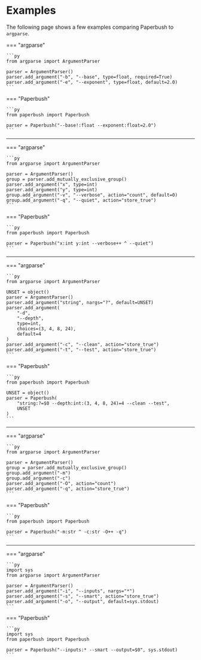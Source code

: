 # Examples

The following page shows a few examples comparing Paperbush to `argparse`.

=== "argparse"

    ```py
    from argparse import ArgumentParser

    parser = ArgumentParser()
    parser.add_argument("-b", "--base", type=float, required=True)
    parser.add_argument("-e", "--exponent", type=float, default=2.0)
    ```

=== "Paperbush"

    ```py
    from paperbush import Paperbush

    parser = Paperbush("--base!:float --exponent:float=2.0")
    ```

---

=== "argparse"

    ```py
    from argparse import ArgumentParser

    parser = ArgumentParser()
    group = parser.add_mutually_exclusive_group()
    parser.add_argument("x", type=int)
    parser.add_argument("y", type=int)
    group.add_argument("-v", "--verbose", action="count", default=0)
    group.add_argument("-q", "--quiet", action="store_true")
    ```

=== "Paperbush"

    ```py
    from paperbush import Paperbush

    parser = Paperbush("x:int y:int --verbose++ ^ --quiet")
    ```

---

=== "argparse"

    ```py
    from argparse import ArgumentParser

    UNSET = object()
    parser = ArgumentParser()
    parser.add_argument("string", nargs="?", default=UNSET)
    parser.add_argument(
        "-d",
        "--depth",
        type=int,
        choices=(3, 4, 8, 24),
        default=4
    )
    parser.add_argument("-c", "--clean", action="store_true")
    parser.add_argument("-t", "--test", action="store_true")
    ```

=== "Paperbush"

    ```py
    from paperbush import Paperbush

    UNSET = object()
    parser = Paperbush(
        "string:?=$0 --depth:int:(3, 4, 8, 24)=4 --clean --test",
        UNSET
    )
    ```

---

=== "argparse"

    ```py
    from argparse import ArgumentParser

    parser = ArgumentParser()
    group = parser.add_mutually_exclusive_group()
    group.add_argument("-m")
    group.add_argument("-c")
    parser.add_argument("-O", action="count")
    parser.add_argument("-q", action="store_true")
    ```

=== "Paperbush"

    ```py
    from paperbush import Paperbush

    parser = Paperbush("-m:str ^ -c:str -O++ -q")
    ```

---

=== "argparse"

    ```py
    import sys
    from argparse import ArgumentParser

    parser = ArgumentParser()
    parser.add_argument("-i", "--inputs", nargs="*")
    parser.add_argument("-s", "--smart", action="store_true")
    parser.add_argument("-o", "--output", default=sys.stdout)
    ```

=== "Paperbush"

    ```py
    import sys
    from paperbush import Paperbush

    parser = Paperbush("--inputs:* --smart --output=$0", sys.stdout)
    ```
